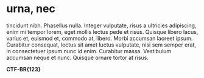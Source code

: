 # urna, nec

tincidunt nibh. Phasellus nulla. Integer vulputate, risus a ultricies adipiscing, enim mi tempor lorem, eget mollis lectus pede et risus. Quisque libero lacus, varius et, euismod et, commodo at, libero. Morbi accumsan laoreet ipsum. Curabitur consequat, lectus sit amet luctus vulputate, nisi sem semper erat, in consectetuer ipsum nunc id enim. Curabitur massa. Vestibulum accumsan neque et nunc. Quisque ornare tortor at risus.

**CTF-BR{123}**
